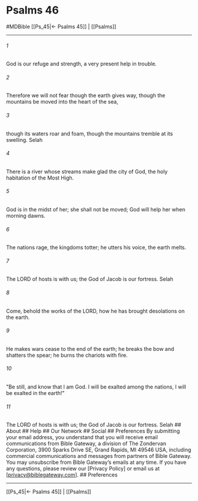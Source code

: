 # Psalms 46
#MDBible
[[Ps_45|← Psalms 45]] | [[Psalms]]

***


###### 1 
God is our refuge and strength, a very present help in trouble. 

###### 2 
Therefore we will not fear though the earth gives way, though the mountains be moved into the heart of the sea, 

###### 3 
though its waters roar and foam, though the mountains tremble at its swelling. Selah 

###### 4 
There is a river whose streams make glad the city of God, the holy habitation of the Most High. 

###### 5 
God is in the midst of her; she shall not be moved; God will help her when morning dawns. 

###### 6 
The nations rage, the kingdoms totter; he utters his voice, the earth melts. 

###### 7 
The LORD of hosts is with us; the God of Jacob is our fortress. Selah 

###### 8 
Come, behold the works of the LORD, how he has brought desolations on the earth. 

###### 9 
He makes wars cease to the end of the earth; he breaks the bow and shatters the spear; he burns the chariots with fire. 

###### 10 
"Be still, and know that I am God. I will be exalted among the nations, I will be exalted in the earth!" 

###### 11 
The LORD of hosts is with us; the God of Jacob is our fortress. Selah ## About ## Help ## Our Network ## Social ## Preferences By submitting your email address, you understand that you will receive email communications from Bible Gateway, a division of The Zondervan Corporation, 3900 Sparks Drive SE, Grand Rapids, MI 49546 USA, including commercial communications and messages from partners of Bible Gateway. You may unsubscribe from Bible Gateway&rsquo;s emails at any time. If you have any questions, please review our [Privacy Policy] or email us at [privacy@biblegateway.com]. ## Preferences

***

[[Ps_45|← Psalms 45]] | [[Psalms]]
